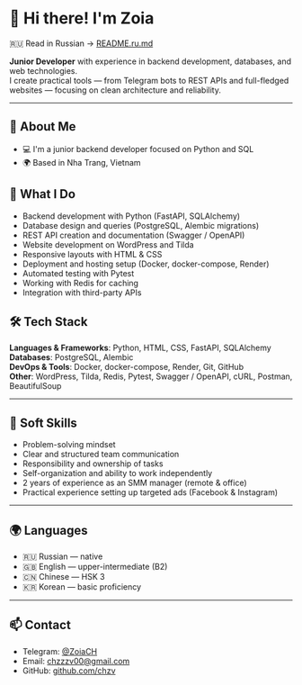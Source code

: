 # 👋 Hi there! I'm Zoia

🇷🇺 Read in Russian → [README.ru.md](./README.ru.md)

**Junior Developer** with experience in backend development, databases, and web technologies.  
I create practical tools — from Telegram bots to REST APIs and full-fledged websites — focusing on clean architecture and reliability.

---

## 💼 About Me
- 💻 I'm a junior backend developer focused on Python and SQL
- 🌍 Based in Nha Trang, Vietnam

## 🧠 What I Do
- Backend development with Python (FastAPI, SQLAlchemy)
- Database design and queries (PostgreSQL, Alembic migrations)
- REST API creation and documentation (Swagger / OpenAPI)
- Website development on WordPress and Tilda
- Responsive layouts with HTML & CSS
- Deployment and hosting setup (Docker, docker-compose, Render)
- Automated testing with Pytest
- Working with Redis for caching
- Integration with third-party APIs

## 🛠 Tech Stack
**Languages & Frameworks**: Python, HTML, CSS, FastAPI, SQLAlchemy  
**Databases**: PostgreSQL, Alembic  
**DevOps & Tools**: Docker, docker-compose, Render, Git, GitHub  
**Other**: WordPress, Tilda, Redis, Pytest, Swagger / OpenAPI, cURL, Postman, BeautifulSoup

---

## 🧠 Soft Skills

- Problem-solving mindset  
- Clear and structured team communication  
- Responsibility and ownership of tasks  
- Self-organization and ability to work independently  
- 2 years of experience as an SMM manager (remote & office)  
- Practical experience setting up targeted ads (Facebook & Instagram)

---

## 🌍 Languages

- 🇷🇺 Russian — native  
- 🇬🇧 English — upper-intermediate (B2)  
- 🇨🇳 Chinese — HSK 3  
- 🇰🇷 Korean — basic proficiency

---

## 📫 Contact

- Telegram: [@ZoiaCH](https://t.me/ZoiaCH)  
- Email: chzzzv00@gmail.com
- GitHub: [github.com/chzv](https://github.com/chzv)
